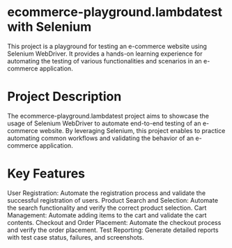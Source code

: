
# ecommerce-playground.lambdatest with Selenium
This project is a playground for testing an e-commerce website using Selenium WebDriver. It provides a hands-on learning experience for automating the testing of various functionalities and scenarios in an e-commerce application.

# Project Description
The ecommerce-playground.lambdatest project aims to showcase the usage of Selenium WebDriver to automate end-to-end testing of an e-commerce website. By leveraging Selenium, this project enables to practice automating common workflows and validating the behavior of an e-commerce application.

# Key Features
User Registration: Automate the registration process and validate the successful registration of users.
Product Search and Selection: Automate the search functionality and verify the correct product selection.
Cart Management: Automate adding items to the cart and validate the cart contents.
Checkout and Order Placement: Automate the checkout process and verify the order placement.
Test Reporting: Generate detailed reports with test case status, failures, and screenshots.

